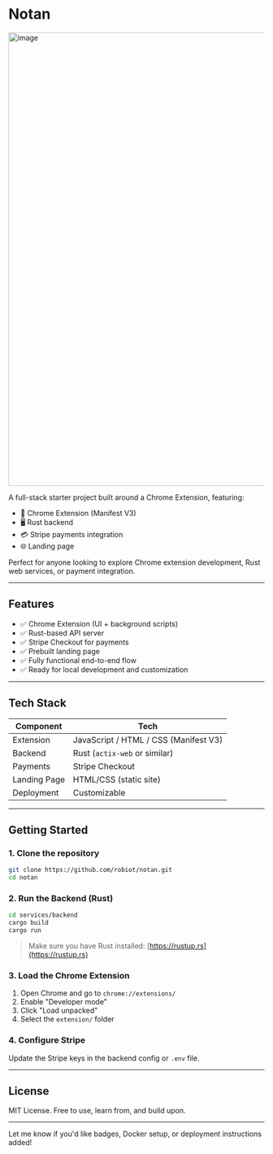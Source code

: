 # Notan

<img width="1886" height="893" alt="image" src="https://github.com/user-attachments/assets/d1bcd358-9665-4f76-b19d-4b3530a365bc" />

A full-stack starter project built around a Chrome Extension, featuring:
* 🔌 Chrome Extension (Manifest V3)
* 🖥️ Rust backend
* 💳 Stripe payments integration
* 🌐 Landing page

Perfect for anyone looking to explore Chrome extension development, Rust web services, or payment integration.

---

## Features

* ✅ Chrome Extension (UI + background scripts)
* ✅ Rust-based API server
* ✅ Stripe Checkout for payments
* ✅ Prebuilt landing page
* ✅ Fully functional end-to-end flow
* ✅ Ready for local development and customization

---

## Tech Stack

| Component    | Tech                                  |
| ------------ | ------------------------------------- |
| Extension    | JavaScript / HTML / CSS (Manifest V3) |
| Backend      | Rust (`actix-web` or similar)         |
| Payments     | Stripe Checkout                       |
| Landing Page | HTML/CSS (static site)                |
| Deployment   | Customizable                          |

---

## Getting Started

### 1. Clone the repository

```bash
git clone https://github.com/robiot/notan.git
cd notan
```

### 2. Run the Backend (Rust)

```bash
cd services/backend
cargo build
cargo run
```

> Make sure you have Rust installed: [https://rustup.rs](https://rustup.rs)

### 3. Load the Chrome Extension

1. Open Chrome and go to `chrome://extensions/`
2. Enable "Developer mode"
3. Click "Load unpacked"
4. Select the `extension/` folder

### 4. Configure Stripe

Update the Stripe keys in the backend config or `.env` file.

---

## License

MIT License.
Free to use, learn from, and build upon.

---

Let me know if you'd like badges, Docker setup, or deployment instructions added!
